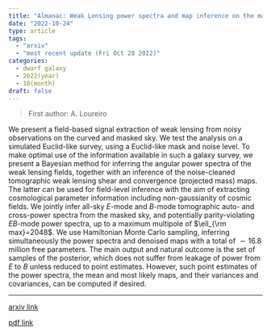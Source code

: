 ```yaml
---
title: "Almanac: Weak Lensing power spectra and map inference on the masked sphere"
date: "2022-10-24"
type: article
tags:
  - "arxiv"
  - "most recent update (Fri Oct 28 2022)"
categories:
  - dwarf galaxy
  - 2022(year)
  - 10(month)
draft: false
---
```


> First author: A. Loureiro

 We present a field-based signal extraction of weak lensing from noisy
observations on the curved and masked sky. We test the analysis on a simulated
Euclid-like survey, using a Euclid-like mask and noise level. To make optimal
use of the information available in such a galaxy survey, we present a Bayesian
method for inferring the angular power spectra of the weak lensing fields,
together with an inference of the noise-cleaned tomographic weak lensing shear
and convergence (projected mass) maps. The latter can be used for field-level
inference with the aim of extracting cosmological parameter information
including non-gaussianity of cosmic fields. We jointly infer all-sky $E$-mode
and $B$-mode tomographic auto- and cross-power spectra from the masked sky, and
potentially parity-violating $EB$-mode power spectra, up to a maximum multipole
of $\ell_{\rm max}=2048$. We use Hamiltonian Monte Carlo sampling, inferring
simultaneously the power spectra and denoised maps with a total of $\sim 16.8$
million free parameters. The main output and natural outcome is the set of
samples of the posterior, which does not suffer from leakage of power from $E$
to $B$ unless reduced to point estimates. However, such point estimates of the
power spectra, the mean and most likely maps, and their variances and
covariances, can be computed if desired.

---
[arxiv link](http://arxiv.org/abs/2210.13260v1)

[pdf link](http://arxiv.org/pdf/2210.13260v1)
